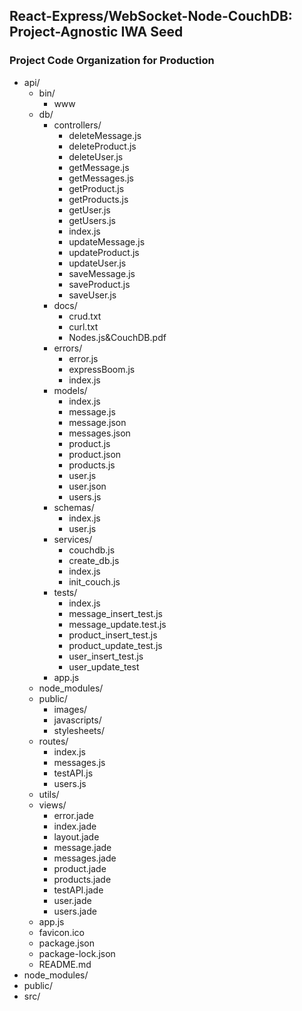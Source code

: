 ## React-Express/WebSocket-Node-CouchDB: Project-Agnostic IWA Seed
### Project Code Organization for Production
- api/
  - bin/
    - www
  - db/
    - controllers/
      - deleteMessage.js
      - deleteProduct.js
      - deleteUser.js
      - getMessage.js
      - getMessages.js
      - getProduct.js
      - getProducts.js
      - getUser.js
      - getUsers.js
      - index.js
      - updateMessage.js
      - updateProduct.js
      - updateUser.js
      - saveMessage.js
      - saveProduct.js
      - saveUser.js
    - docs/
      - crud.txt
      - curl.txt
      - Nodes.js&CouchDB.pdf
    - errors/
      - error.js
      - expressBoom.js
      - index.js
    - models/
      - index.js
      - message.js
      - message.json
      - messages.json
      - product.js
      - product.json
      - products.js
      - user.js
      - user.json
      - users.js
    - schemas/
      - index.js
      - user.js
    - services/
      - couchdb.js
      - create_db.js
      - index.js
      - init_couch.js
    - tests/
      - index.js
      - message_insert_test.js
      - message_update.test.js
      - product_insert_test.js
      - product_update_test.js
      - user_insert_test.js
      - user_update_test
    - app.js
  - node_modules/
  - public/
    - images/
    - javascripts/
    - stylesheets/
  - routes/
    - index.js
    - messages.js
    - testAPI.js
    - users.js
  - utils/
  - views/
    - error.jade
    - index.jade
    - layout.jade
    - message.jade
    - messages.jade
    - product.jade
    - products.jade
    - testAPI.jade
    - user.jade
    - users.jade
  - app.js
  - favicon.ico
  - package.json
  - package-lock.json
  - README.md
- node_modules/
- public/
- src/
